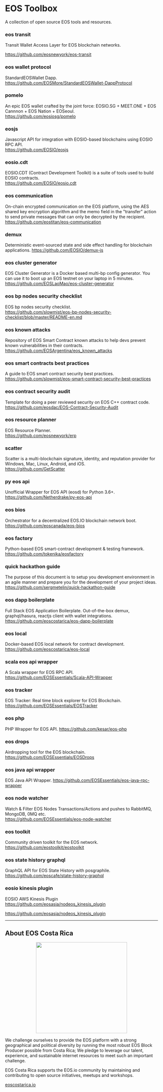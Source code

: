 # EOS Toolbox

A collection of open source EOS tools and resources.

### eos transit

Transit Wallet Access Layer for EOS blockchain networks.

https://github.com/eosnewyork/eos-transit

### eos wallet protocol 

StandardEOSWallet Dapp.       
https://github.com/EOSMore/StandardEOSWallet-DappProtocol

### pomelo 

An epic EOS wallet crafted by the joint force: EOSIO.SG + MEET.ONE + EOS Cannnon + EOS Nation + EOSeoul.   
https://github.com/eosiosg/pomelo  

### eosjs

Javascript API for integration with EOSIO-based blockchains using EOSIO RPC API.     
https://github.com/EOSIO/eosjs  

### eosio.cdt

EOSIO.CDT (Contract Development Toolkit) is a suite of tools used to build EOSIO contracts.   
https://github.com/EOSIO/eosio.cdt  

### eos communication

On-chain encrypted communication on the EOS platform, using the AES shared key encryption algorithm and the memo field in the "transfer" action to send private messages that can only be decrypted by the recipient.   
https://github.com/eostitan/eos-communication

### demux

Deterministic event-sourced state and side effect handling for blockchain applications. 
https://github.com/EOSIO/demux-js

### eos cluster generator

EOS Cluster Generator is a Docker based multi-bp config generator. 
You can use it to boot up an EOS testnet on your laptop in 5 minutes.   
https://github.com/EOSLaoMao/eos-cluster-generator 

### eos bp nodes security checklist

EOS bp nodes security checklist.    
https://github.com/slowmist/eos-bp-nodes-security-checklist/blob/master/README-en.md  

### eos known attacks

Repository of EOS Smart Contract known attacks to help devs prevent known vulnerabilities in their contracts.     
https://github.com/EOSArgentina/eos_known_attacks

### eos smart contracts best practices

A guide to EOS smart contract security best practices.   
https://github.com/slowmist/eos-smart-contract-security-best-practices

### eos contract security audit

Template for doing a peer reviewed security on EOS C++ contract code.   
https://github.com/eosdac/EOS-Contract-Security-Audit

### eos resource planner

EOS Resource Planner.   
https://github.com/eosnewyork/erp 

### scatter 

Scatter is a multi-blockchain signature, identity, and reputation provider for Windows, Mac, Linux, Android, and iOS.    
https://github.com/GetScatter

### py eos api

Unofficial Wrapper for EOS API (eosd) for Python 3.6+.   
https://github.com/Netherdrake/py-eos-api

### eos bios

Orchestrator for a decentralized EOS.IO blockchain network boot. 
https://github.com/eoscanada/eos-bios 

### eos factory 

Python-based EOS smart-contract development & testing framework.    
https://github.com/tokenika/eosfactory  

### quick hackathon guide

The purpose of this document is to setup you development environment in an agile manner and prepare you for the development of your project ideas.   
https://github.com/sergmetelin/quick-hackathon-guide

### eos dapp boilerplate

Full Stack EOS Application Boilerplate. Out-of-the-box demux, graphql/hasura, reactjs client with wallet integrations.   
https://github.com/eoscostarica/eos-dapp-boilerplate  

### eos local

Docker-based EOS local network for contract development.   
https://github.com/eoscostarica/eos-local

### scala eos api wrapper

A Scala wrapper for EOS RPC API.   
https://github.com/EOSEssentials/Scala-API-Wrapper

### eos tracker

EOS Tracker: Real time block explorer for EOS Blockchain.  
https://github.com/EOSEssentials/EOSTracker

### eos php

PHP Wrapper for EOS API. 
https://github.com/kesar/eos-php

### eos drops

Airdropping tool for the EOS blockchain.   
https://github.com/EOSEssentials/EOSDrops

### eos java api wrapper

EOS Java API Wrapper.
https://github.com/EOSEssentials/eos-java-rpc-wrapper 

### eos node watcher

Watch & Filter EOS Nodes Transactions/Actions and pushes to RabbitMQ, MongoDB, 0MQ etc.     
https://github.com/EOSEssentials/eos-node-watcher

### eos toolkit

Community driven toolkit for the EOS network.   
https://github.com/eostoolkit/eostoolkit

### eos state history graphql

GraphQL API for EOS State History with posgraphile.    
https://github.com/eoscafe/state-history-graphql 

### eosio kinesis plugin
EOSIO AWS Kinesis Plugin
https://github.com/eosasia/nodeos_kinesis_plugin


https://github.com/eosasia/nodeos_kinesis_plugin

---

## About EOS Costa Rica
<p align="center">
	<a href="https://eoscostarica.io">
		<img src="https://cdn.rawgit.com/eoscostarica/assets/574d20a6/logos/eoscolors-transparent.png" width="300">
	</a>
</p>

We challenge ourselves to provide the EOS platform with a strong geographical and political diversity by running the most robust EOS Block Producer possible from Costa Rica; We pledge to leverage our talent, experience, and sustainable internet resources to meet such an important challenge.

EOS Costa Rica supports the EOS.io community by maintaining and contributing to open source initiatives, meetups and workshops.

[eoscostarica.io](https://eoscostarica.io)